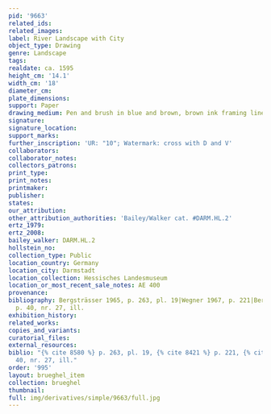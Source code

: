 ```yaml
---
pid: '9663'
related_ids: 
related_images: 
label: River Landscape with City
object_type: Drawing
genre: Landscape
tags: 
realdate: ca. 1595
height_cm: '14.1'
width_cm: '18'
diameter_cm: 
plate_dimensions: 
support: Paper
drawing_medium: Pen and brush in blue and brown, brown ink framing lines
signature: 
signature_location: 
support_marks: 
further_inscription: 'UR: "10"; Watermark: cross with D and V'
collaborators: 
collaborator_notes: 
collectors_patrons: 
print_type: 
print_notes: 
printmaker: 
publisher: 
states: 
our_attribution: 
other_attribution_authorities: 'Bailey/Walker cat. #DARM.HL.2'
ertz_1979: 
ertz_2008: 
bailey_walker: DARM.HL.2
hollstein_no: 
collection_type: Public
location_country: Germany
location_city: Darmstadt
location_collection: Hessisches Landesmuseum
location_or_most_recent_sale_notes: AE 400
provenance: 
bibliography: Bergsträsser 1965, p. 263, pl. 19|Wegner 1967, p. 221|Bergsträsser 1979,
  p. 40, nr. 27, ill.
exhibition_history: 
related_works: 
copies_and_variants: 
curatorial_files: 
external_resources: 
biblio: "{% cite 8580 %} p. 263, pl. 19, {% cite 8421 %} p. 221, {% cite 8885 %} p.
  40, nr. 27, ill."
order: '995'
layout: brueghel_item
collection: brueghel
thumbnail: 
full: img/derivatives/simple/9663/full.jpg
---
```

